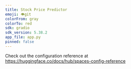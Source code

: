 ```yaml
---
title: Stock Price Predictor
emoji: 👁git 
colorFrom: gray
colorTo: red
sdk: gradio
sdk_version: 5.38.2
app_file: app.py
pinned: false
---
```


Check out the configuration reference at https://huggingface.co/docs/hub/spaces-config-reference

